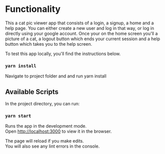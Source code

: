 # Functionality

This a cat pic viewer app that consists of a login, a signup, a home and a help page. You can either create a new user and log in that way, or log in directly using your google account. Once your on the home screen you'll a picture of a cat, a logout button which ends your current session and a help button which takes you to the help screen.

To test this app locally, you'll find the instructions below.

### `yarn install`

Navigate to project folder and and run yarn install


## Available Scripts

In the project directory, you can run:

### `yarn start`

Runs the app in the development mode.\
Open [http://localhost:3000](http://localhost:3000) to view it in the browser.

The page will reload if you make edits.\
You will also see any lint errors in the console.



